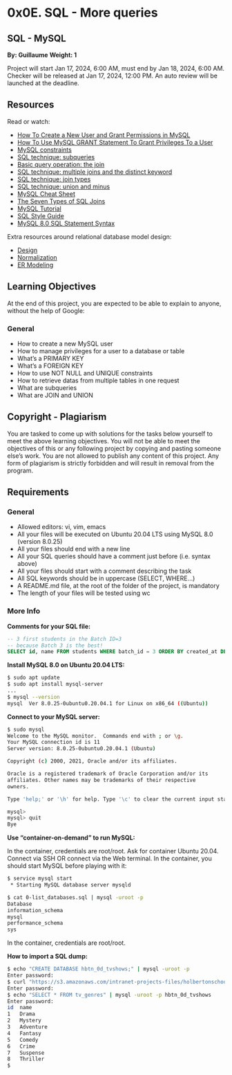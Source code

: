 # 0x0E. SQL - More queries

## SQL - MySQL

**By: Guillaume**
**Weight: 1**

Project will start Jan 17, 2024, 6:00 AM, must end by Jan 18, 2024, 6:00 AM. Checker will be released at Jan 17, 2024, 12:00 PM. An auto review will be launched at the deadline.

## Resources

Read or watch:

- [How To Create a New User and Grant Permissions in MySQL](#)
- [How To Use MySQL GRANT Statement To Grant Privileges To a User](#)
- [MySQL constraints](#)
- [SQL technique: subqueries](#)
- [Basic query operation: the join](#)
- [SQL technique: multiple joins and the distinct keyword](#)
- [SQL technique: join types](#)
- [SQL technique: union and minus](#)
- [MySQL Cheat Sheet](#)
- [The Seven Types of SQL Joins](#)
- [MySQL Tutorial](#)
- [SQL Style Guide](#)
- [MySQL 8.0 SQL Statement Syntax](#)

Extra resources around relational database model design:

- [Design](#)
- [Normalization](#)
- [ER Modeling](#)

## Learning Objectives

At the end of this project, you are expected to be able to explain to anyone, without the help of Google:

### General

- How to create a new MySQL user
- How to manage privileges for a user to a database or table
- What’s a PRIMARY KEY
- What’s a FOREIGN KEY
- How to use NOT NULL and UNIQUE constraints
- How to retrieve datas from multiple tables in one request
- What are subqueries
- What are JOIN and UNION

## Copyright - Plagiarism

You are tasked to come up with solutions for the tasks below yourself to meet the above learning objectives. You will not be able to meet the objectives of this or any following project by copying and pasting someone else’s work. You are not allowed to publish any content of this project. Any form of plagiarism is strictly forbidden and will result in removal from the program.

## Requirements

### General

- Allowed editors: vi, vim, emacs
- All your files will be executed on Ubuntu 20.04 LTS using MySQL 8.0 (version 8.0.25)
- All your files should end with a new line
- All your SQL queries should have a comment just before (i.e. syntax above)
- All your files should start with a comment describing the task
- All SQL keywords should be in uppercase (SELECT, WHERE…)
- A README.md file, at the root of the folder of the project, is mandatory
- The length of your files will be tested using wc

### More Info

**Comments for your SQL file:**

```sql
-- 3 first students in the Batch ID=3
-- because Batch 3 is the best!
SELECT id, name FROM students WHERE batch_id = 3 ORDER BY created_at DESC LIMIT 3;
```

**Install MySQL 8.0 on Ubuntu 20.04 LTS:**

```bash
$ sudo apt update
$ sudo apt install mysql-server
...
$ mysql --version
mysql  Ver 8.0.25-0ubuntu0.20.04.1 for Linux on x86_64 ((Ubuntu))
```

**Connect to your MySQL server:**

```bash
$ sudo mysql
Welcome to the MySQL monitor.  Commands end with ; or \g.
Your MySQL connection id is 11
Server version: 8.0.25-0ubuntu0.20.04.1 (Ubuntu)

Copyright (c) 2000, 2021, Oracle and/or its affiliates.

Oracle is a registered trademark of Oracle Corporation and/or its
affiliates. Other names may be trademarks of their respective
owners.

Type 'help;' or '\h' for help. Type '\c' to clear the current input statement.

mysql>
mysql> quit
Bye
```

**Use “container-on-demand” to run MySQL:**

In the container, credentials are root/root. Ask for container Ubuntu 20.04. Connect via SSH OR connect via the Web terminal. In the container, you should start MySQL before playing with it:

```bash
$ service mysql start
 * Starting MySQL database server mysqld
```

```bash
$ cat 0-list_databases.sql | mysql -uroot -p
Database
information_schema
mysql
performance_schema
sys
```

In the container, credentials are root/root.

**How to import a SQL dump:**

```bash
$ echo "CREATE DATABASE hbtn_0d_tvshows;" | mysql -uroot -p
Enter password:
$ curl "https://s3.amazonaws.com/intranet-projects-files/holbertonschool-higher-level_programming+/274/hbtn_0d_tvshows.sql" -s | mysql -uroot -p hbtn_0d_tvshows
Enter password:
$ echo "SELECT * FROM tv_genres" | mysql -uroot -p hbtn_0d_tvshows
Enter password:
id  name
1   Drama
2   Mystery
3   Adventure
4   Fantasy
5   Comedy
6   Crime
7   Suspense
8   Thriller
$
```
